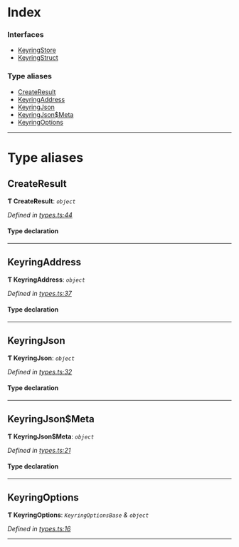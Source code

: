 

# Index

### Interfaces

* [KeyringStore](../interfaces/_types_.keyringstore.md)
* [KeyringStruct](../interfaces/_types_.keyringstruct.md)

### Type aliases

* [CreateResult](_types_.md#createresult)
* [KeyringAddress](_types_.md#keyringaddress)
* [KeyringJson](_types_.md#keyringjson)
* [KeyringJson$Meta](_types_.md#keyringjson_meta)
* [KeyringOptions](_types_.md#keyringoptions)

---

# Type aliases

<a id="createresult"></a>

##  CreateResult

**Ƭ CreateResult**: *`object`*

*Defined in [types.ts:44](https://github.com/polkadot-js/ui/blob/72f5614/packages/ui-keyring/src/types.ts#L44)*

#### Type declaration

___
<a id="keyringaddress"></a>

##  KeyringAddress

**Ƭ KeyringAddress**: *`object`*

*Defined in [types.ts:37](https://github.com/polkadot-js/ui/blob/72f5614/packages/ui-keyring/src/types.ts#L37)*

#### Type declaration

___
<a id="keyringjson"></a>

##  KeyringJson

**Ƭ KeyringJson**: *`object`*

*Defined in [types.ts:32](https://github.com/polkadot-js/ui/blob/72f5614/packages/ui-keyring/src/types.ts#L32)*

#### Type declaration

___
<a id="keyringjson_meta"></a>

##  KeyringJson$Meta

**Ƭ KeyringJson$Meta**: *`object`*

*Defined in [types.ts:21](https://github.com/polkadot-js/ui/blob/72f5614/packages/ui-keyring/src/types.ts#L21)*

#### Type declaration

[index: `string`]: `any`

___
<a id="keyringoptions"></a>

##  KeyringOptions

**Ƭ KeyringOptions**: *`KeyringOptionsBase` & `object`*

*Defined in [types.ts:16](https://github.com/polkadot-js/ui/blob/72f5614/packages/ui-keyring/src/types.ts#L16)*

___

